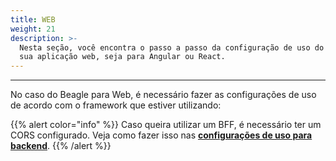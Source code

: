 ```yaml
---
title: WEB
weight: 21
description: >-
  Nesta seção, você encontra o passo a passo da configuração de uso do Beagle na
  sua aplicação web, seja para Angular ou React.
---
```


---

No caso do Beagle para Web, é necessário fazer as configurações de uso de acordo com o framework que estiver utilizando: 







{{% alert color="info" %}}
Caso queira utilizar um BFF, é necessário ter um CORS configurado. Veja como fazer isso nas [**configurações de uso para backend**](/pt/primeiros-passos/usando-o-beagle/backend#cors).
{{% /alert %}}
